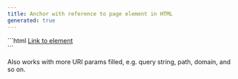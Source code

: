 ```yaml
---
title: Anchor with reference to page element in HTML
generated: true
---
```


<div markdown="1" class="ans">
```html
<a href="#element_id">Link to element</a>
<div id="element_id">
```
</div>

Also works with more URI params filled, e.g. query string, path, domain, and so on.
